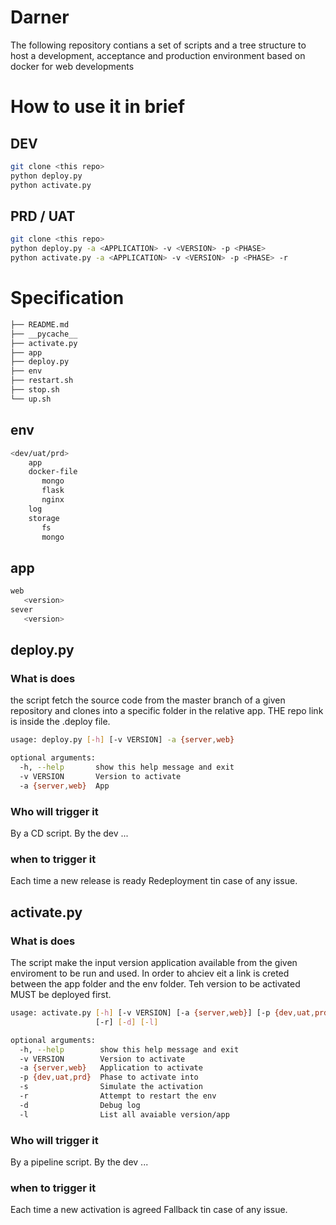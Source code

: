 # Darner
The following repository contians a set of scripts and a tree structure to host a development, acceptance and production environment based on docker for web developments

# How to use it in brief
## DEV
```sh {.line-numbers}
git clone <this repo>
python deploy.py
python activate.py
```
## PRD / UAT
```sh {.line-numbers}
git clone <this repo>
python deploy.py -a <APPLICATION> -v <VERSION> -p <PHASE>
python activate.py -a <APPLICATION> -v <VERSION> -p <PHASE> -r
```

# Specification
```sh
├── README.md
├── __pycache__
├── activate.py
├── app
├── deploy.py
├── env
├── restart.sh
├── stop.sh
└── up.sh
```


## env
```sh
<dev/uat/prd>
	app
	docker-file
	   mongo
	   flask
	   nginx
	log
	storage
	   fs
	   mongo
```


## app
```sh
web
   <version>
sever
   <version>
```

## deploy.py

### What is does
the script fetch the source code from the master branch of a given repository and clones into a specific folder in the relative app. THE repo link is inside the .deploy file.

```sh
usage: deploy.py [-h] [-v VERSION] -a {server,web}

optional arguments:
  -h, --help       show this help message and exit
  -v VERSION       Version to activate
  -a {server,web}  App
```


### Who will trigger it
By a CD script.
By the dev 
...
### when to trigger it
Each time a new release is ready
Redeployment tin case of any issue.


## activate.py

### What is does
The script make the input version application available from the given enviroment to be run and used. 
In order to ahciev eit a link is creted between the app folder and the env folder.
Teh version to be activated MUST be deployed first.

```sh
usage: activate.py [-h] [-v VERSION] [-a {server,web}] [-p {dev,uat,prd}] [-s]
                   [-r] [-d] [-l]

optional arguments:
  -h, --help        show this help message and exit
  -v VERSION        Version to activate
  -a {server,web}   Application to activate
  -p {dev,uat,prd}  Phase to activate into
  -s                Simulate the activation
  -r                Attempt to restart the env
  -d                Debug log
  -l                List all avaiable version/app
```


### Who will trigger it
By a pipeline script.
By the dev 
...
### when to trigger it
Each time a new activation is agreed
Fallback tin case of any issue.

